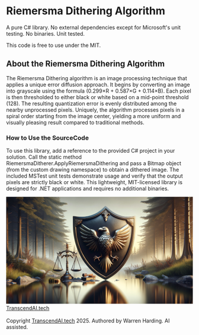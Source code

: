 # Riemersma Dithering Algorithm

A pure C# library. No external dependencies except for Microsoft's unit testing. No binaries. Unit tested.

This code is free to use under the MIT.

## About the Riemersma Dithering Algorithm

The Riemersma Dithering algorithm is an image processing technique that applies a unique error diffusion approach. It begins by converting an image into grayscale using the formula (0.299×R + 0.587×G + 0.114×B). Each pixel is then thresholded to either black or white based on a mid-point threshold (128). The resulting quantization error is evenly distributed among the nearby unprocessed pixels. Uniquely, the algorithm processes pixels in a spiral order starting from the image center, yielding a more uniform and visually pleasing result compared to traditional methods.

### How to Use the SourceCode

To use this library, add a reference to the provided C# project in your solution. Call the static method RiemersmaDitherer.ApplyRiemersmaDithering and pass a Bitmap object (from the custom drawing namespace) to obtain a dithered image. The included MSTest unit tests demonstrate usage and verify that the output pixels are strictly black or white. This lightweight, MIT-licensed library is designed for .NET applications and requires no additional binaries.

![AI Image](aiimage.jpg)
[TranscendAI.tech](https://TranscendAI.tech)<br>
<br>
Copyright [TranscendAI.tech](https://TranscendAI.tech) 2025.
Authored by Warren Harding. AI assisted.